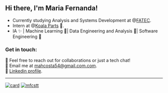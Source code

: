 ## Hi there, I'm Maria Fernanda!

- Currently studying Analysis and Systems Development at @[FATEC](https://www.fatecbpaulista.edu.br).<br/>
- Intern at @[Koala Parts](https://www.koalaparts.com.br) 🐨.<br/>
- IA ✨ | Machine Learning 🤖| Data Engineering and Analysis 🎲| Software Engineering 📄

### Get in touch:

💬 Feel free to reach out for collaborations or just a tech chat!<br/>
📧 Email me at mahcosta54@gmail.com.com.<br/>
🔗 [Linkedin profile](https://linkedin.com/in/mfcstt).<br/>

<hr>

[![card](https://github-readme-stats.vercel.app/api?username=mfcstt&theme=nightowl&show_icons=true)](https://github.com/anuraghazra/github-readme-stats)
[![mfcstt](https://github-readme-stats.vercel.app/api/top-langs/?username=mfcstt&layout=compact&theme=nightowl)](https://github.com/anuraghazra/github-readme-stats)



 







